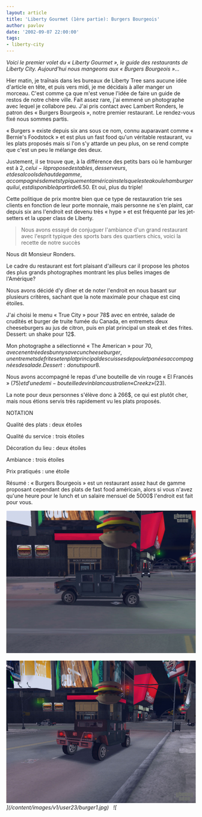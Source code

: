 ```yaml
---
layout: article
title: 'Liberty Gourmet (1ère partie): Burgers Bourgeois'
author: pavlov
date: '2002-09-07 22:00:00'
tags:
- liberty-city
---
```


_Voici le premier volet du « Liberty Gourmet », le guide des restaurants de Liberty City. Aujourd'hui nous mangeons aux « Burgers Bourgeois »..._

Hier matin, je traînais dans les bureaux de Liberty Tree sans aucune idée d'article en tête, et puis vers midi, je me décidais à aller manger un morceau. C'est comme ça que m'est venue l'idée de faire un guide de restos de notre chère ville. Fait assez rare, j'ai emmené un photographe avec lequel je collabore peu. J'ai pris contact avec Lambert Ronders, le patron des « Burgers Bourgeois », notre premier restaurant. Le rendez-vous fixé nous sommes partis.

« Burgers » existe depuis six ans sous ce nom, connu auparavant comme « Bernie's Foodstock » et est plus un fast food qu'un véritable restaurant, vu les plats proposés mais si l'on s'y attarde un peu plus, on se rend compte que c'est un peu le mélange des deux.

Justement, il se trouve que, à la différence des petits bars où le hamburger est à 2$, celui-là propose des tables, des serveurs, et des alcools de haut de gamme, accompagnés de mets typiquement américains tels que le steak ou le hamburger qui lui, est disponible à partir de 6.50$. Et oui, plus du triple!

Cette politique de prix montre bien que ce type de restauration trie ses clients en fonction de leur porte monnaie, mais personne ne s'en plaint, car depuis six ans l'endroit est devenu très « hype » et est fréquenté par les jet-setters et la upper class de Liberty.

> Nous avons essayé de conjuguer l'ambiance d'un grand restaurant avec l'esprit typique des sports bars des quartiers chics, voici la recette de notre succès

Nous dit Monsieur Ronders.

Le cadre du restaurant est fort plaisant d'ailleurs car il propose les photos des plus grands photographes montrant les plus belles images de l'Amérique?

Nous avons décidé d'y dîner et de noter l'endroit en nous basant sur plusieurs critères, sachant que la note maximale pour chaque est cinq étoiles.

J'ai choisi le menu « True City » pour 78$ avec en entrée, salade de crudités et burger de truite fumée du Canada, en entremets deux cheeseburgers au jus de citron, puis en plat principal un steak et des frites. Dessert: un shake pour 12$.

Mon photographe a sélectionné « The American » pour 70$, avec en entrée des bunnys avec un cheeseburger, un entremets de frites et en plat principal des cuisses de poulet panées accompagnées de salade. Dessert : donuts pour 8$.

Nous avons accompagné le repas d'une bouteille de vin rouge « El Francés » (75$) et d'une demi-bouteille de vin blanc australien « Creekz » (23$).

La note pour deux personnes s'élève donc à 266$, ce qui est plutôt cher, mais nous étions servis très rapidement vu les plats proposés.

NOTATION

Qualité des plats : deux étoiles

Qualité du service : trois étoiles

Décoration du lieu : deux étoiles

Ambiance : trois étoiles

Prix pratiqués : une étoile

Résumé : « Burgers Bourgeois » est un restaurant assez haut de gamme proposant cependant des plats de fast food américain, alors si vous n'avez qu'une heure pour le lunch et un salaire mensuel de 5000$ l'endroit est fait pour vous.

![](/content/images/v1/user23/burger1.jpg)&nbsp;&nbsp; ![](/content/images/v1/user23/burger2.jpg)
_](/content/images/v1/user23/burger1.jpg)&nbsp;&nbsp; ![_